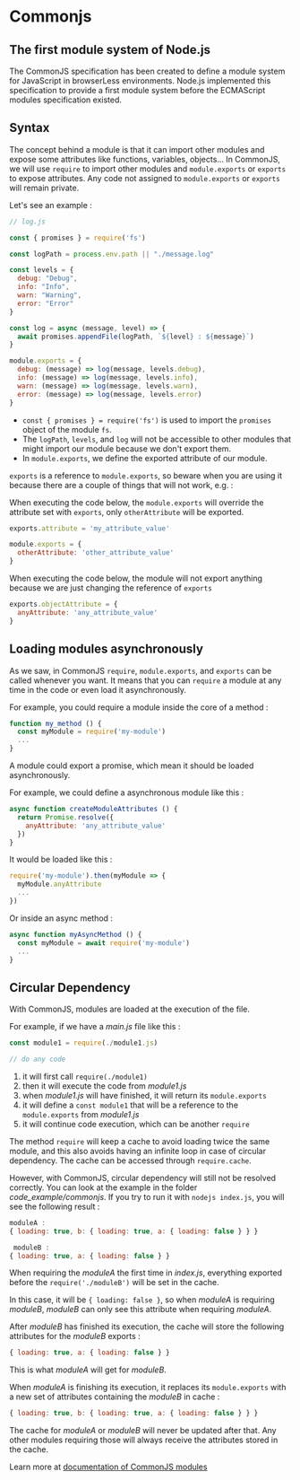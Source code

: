 # Commonjs

## The first module system of Node.js

The CommonJS specification has been created to define a module system for JavaScript in browserLess environments. Node.js implemented this specification to provide a first module system before the ECMAScript modules specification existed.

## Syntax

The concept behind a module is that it can import other modules and expose some attributes like functions, variables, objects... In CommonJS, we will use `require` to import other modules and `module.exports` or `exports` to expose attributes. Any code not assigned to `module.exports` or `exports` will remain private.

Let's see an example :

```javascript
// log.js

const { promises } = require('fs')

const logPath = process.env.path || "./message.log"

const levels = {
  debug: "Debug",
  info: "Info",
  warn: "Warning",
  error: "Error"
}

const log = async (message, level) => {
  await promises.appendFile(logPath, `${level} : ${message}`)
}

module.exports = {
  debug: (message) => log(message, levels.debug),
  info: (message) => log(message, levels.info),
  warn: (message) => log(message, levels.warn),
  error: (message) => log(message, levels.error)
}
```

 - `const { promises } = require('fs')` is used to import the `promises` object of the module `fs`.
 - The `logPath`, `levels`, and `log` will not be accessible to other modules that might import our module because we don't export them.
 - In `module.exports`, we define the exported attribute of our module.

`exports` is a reference to `module.exports`, so beware when you are using it because there are a couple of things that will not work, e.g. :

When executing the code below, the `module.exports` will override the attribute set with `exports`, only `otherAttribute` will be exported.

```javascript
exports.attribute = 'my_attribute_value'

module.exports = {
  otherAttribute: 'other_attribute_value'
}
```

When executing the code below, the module will not export anything because we are just changing the reference of `exports`

```javascript
exports.objectAttribute = {
  anyAttribute: 'any_attribute_value'
}
```

## Loading modules asynchronously

As we saw, in CommonJS `require`, `module.exports`, and `exports` can be called whenever you want. It means that you can `require` a module at any time in the code or even load it asynchronously.

For example, you could require a module inside the core of a method :

```javascript
function my_method () {
  const myModule = require('my-module')
  ...
}
```

A module could export a promise, which mean it should be loaded asynchronously.

For example, we could define a asynchronous module like this : 

```javascript
async function createModuleAttributes () { 
  return Promise.resolve({
    anyAttribute: 'any_attribute_value'
  })
}
```

It would be loaded like this :

```javascript
require('my-module').then(myModule => {
  myModule.anyAttribute
  ...
})
```

Or inside an async method :

```javascript
async function myAsyncMethod () {
  const myModule = await require('my-module')
  ...
}
```

## Circular Dependency

With CommonJS, modules are loaded at the execution of the file. 

For example, if we have a *main.js* file like this : 


```javascript
const module1 = require(./module1.js)

// do any code

```

1. it will first call `require(./module1)`
2. then it will execute the code from *module1.js*
3. when *module1.js* will have finished, it will return its `module.exports`
4. it will define a `const module1` that will be a reference to the `module.exports` from *module1.js*
10. it will continue code execution, which can be another `require`

The method `require` will keep a cache to avoid loading twice the same module, and this also avoids having an infinite loop in case of circular dependency. The cache can be accessed through `require.cache`.

However, with CommonJS, circular dependency will still not be resolved correctly. You can look at the example in the folder *code_example/commonjs*. If you try to run it with `nodejs index.js`, you will see the following result : 

```javascript
moduleA :
{ loading: true, b: { loading: true, a: { loading: false } } }

 moduleB :
{ loading: true, a: { loading: false } }
```

When requiring the *moduleA* the first time in *index.js*, everything exported before the `require('./moduleB')` will be set in the cache. 

In this case, it will be `{ loading: false }`, so when *moduleA* is requiring *moduleB*, *moduleB* can only see this attribute when requiring *moduleA*.

After *moduleB* has finished its execution, the cache will store the following attributes for the *moduleB* exports : 

```javascript
{ loading: true, a: { loading: false } }
```

This is what *moduleA* will get for *moduleB*.

When *moduleA* is finishing its execution, it replaces its `module.exports` with a new set of attributes containing the *moduleB* in cache : 

```javascript
{ loading: true, b: { loading: true, a: { loading: false } } }
```

The cache for *moduleA* or *moduleB* will never be updated after that. Any other modules requiring those will always receive the attributes stored in the cache.

Learn more at [documentation of CommonJS modules](https://nodejs.org/api/modules.html#modules-commonjs-modulesNode.js)
